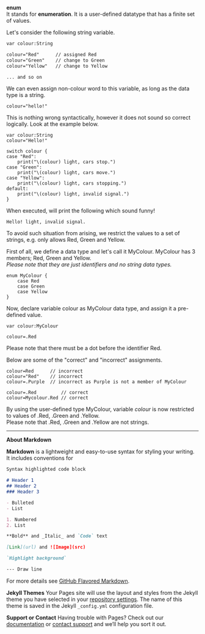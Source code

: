 **enum**  
It stands for **enumeration**. It is a user-defined datatype that has a finite set of values.

Let's consider the following string variable.  

```markdown
var colour:String

colour="Red"      // assigned Red
colour="Green"    // change to Green
colour="Yellow"   // change to Yellow

... and so on
```  
We can even assign non-colour word to this variable, as long as the data type is a string.
```
colour="hello!"
```
This is nothing wrong syntactically, however it does not sound so correct logically. Look at the example below.
```
var colour:String
colour="Hello!"

switch colour {
case "Red":
    print("\(colour) light, cars stop.")
case "Green":
    print("\(colour) light, cars move.")
case "Yellow":
    print("\(colour) light, cars stopping.")
default:
    print("\(colour) light, invalid signal.")
}
```
When executed, will print the following which sound funny!
```
Hello! light, invalid signal.
```
To avoid such situation from arising, we restrict the values to a set of strings, e.g. only allows Red, Green and Yellow.  

First of all, we define a data type and let's call it MyColour. MyColour has 3 members; Red, Green and Yellow.  
*Please note that they are just identifiers and no string data types.*

```
enum MyColour {
    case Red
    case Green
    case Yellow
}
```

Now, declare variable colour as MyColour data type, and assign it a pre-defined value.
```
var colour:MyColour

colour=.Red
```
Please note that there must be a dot before the identifier Red.  
  
Below are some of the "correct" and "incorrect" assignments.
```
colour=Red      // incorrect
colour="Red"    // incorrect
colour=.Purple  // incorrect as Purple is not a member of MyColour

colour=.Red         // correct
colour=Mycolour.Red // correct
```
By using the user-defined type MyColour, variable *colour* is now restricted to values of .Red, .Green and .Yellow.  
Please note that .Red, .Green and .Yellow are not strings.  
  


-------------------------------------------------------------------------

**About Markdown**

**Markdown** is a lightweight and easy-to-use syntax for styling your writing. It includes conventions for

```markdown
Syntax highlighted code block

# Header 1
## Header 2
### Header 3

- Bulleted
- List

1. Numbered
2. List

**Bold** and _Italic_ and `Code` text

[Link](url) and ![Image](src)

`Highlight background`

--- Draw line

```
For more details see [GitHub Flavored Markdown](https://guides.github.com/features/mastering-markdown/).

**Jekyll Themes**
Your Pages site will use the layout and styles from the Jekyll theme you have selected in your [repository settings](https://github.com/siewmeng/sm/settings). The name of this theme is saved in the Jekyll `_config.yml` configuration file.

**Support or Contact**
Having trouble with Pages? Check out our [documentation](https://help.github.com/categories/github-pages-basics/) or [contact support](https://github.com/contact) and we’ll help you sort it out.
